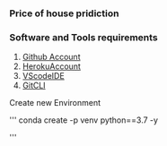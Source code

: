 
### Price of house pridiction

### Software and Tools requirements

1) [Github Account](https://github.com/abhi-js/DataScienceProject1)
2) [HerokuAccount]()
3) [VScodeIDE](https://code.visualstudio.com/)
4) [GitCLI](https://git-scm.com/book/en/v2/Getting-Started-The-Command-Line)

Create new  Environment

'''
conda create -p venv python==3.7 -y

'''